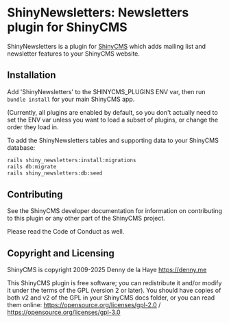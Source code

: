 # ShinyNewsletters: Newsletters plugin for ShinyCMS

ShinyNewsletters is a plugin for [ShinyCMS](https://shinycms.org) which adds mailing list and newsletter features to your ShinyCMS website.


## Installation

Add 'ShinyNewsletters' to the SHINYCMS_PLUGINS ENV var, then run `bundle install` for your main ShinyCMS app.

(Currently, all plugins are enabled by default, so you don't actually need to set the ENV var unless you want to load a subset of plugins, or change the order they load in.

To add the ShinyNewsletters tables and supporting data to your
ShinyCMS database:
```bash
rails shiny_newsletters:install:migrations
rails db:migrate
rails shiny_newsletters:db:seed
```


## Contributing

See the ShinyCMS developer documentation for information on contributing to this plugin or any other part of the ShinyCMS project.

Please read the Code of Conduct as well.


## Copyright and Licensing

ShinyCMS is copyright 2009-2025 Denny de la Haye https://denny.me

This ShinyCMS plugin is free software; you can redistribute it and/or modify it under the terms of the GPL (version 2 or later). You should have copies of both v2 and v2 of the GPL in your ShinyCMS docs folder, or you can read them online: https://opensource.org/licenses/gpl-2.0 / https://opensource.org/licenses/gpl-3.0
